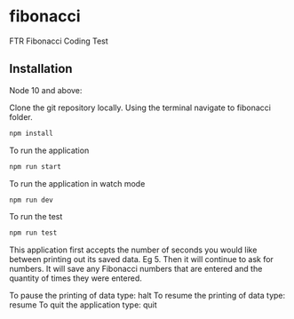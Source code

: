 # fibonacci
FTR Fibonacci Coding Test

## Installation

Node 10 and above:

Clone the git repository locally.
Using the terminal navigate to fibonacci folder.

```bash
npm install
```

To run the application

```bash
npm run start
```

To run the application in watch mode

```bash
npm run dev
```

To run the test

```bash
npm run test
```

This application first accepts the number of seconds you would like between printing out its saved data. Eg 5.
Then it will continue to ask for numbers. It will save any Fibonacci numbers that are entered and the quantity of times they were entered. 

To pause the printing of data type: halt
To resume the printing of data type: resume
To quit the application type: quit